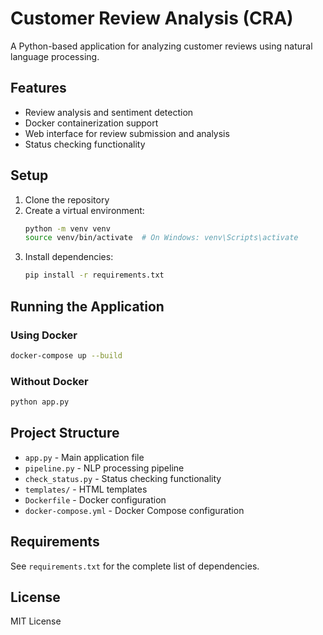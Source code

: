 # Customer Review Analysis (CRA)

A Python-based application for analyzing customer reviews using natural language processing.

## Features

- Review analysis and sentiment detection
- Docker containerization support
- Web interface for review submission and analysis
- Status checking functionality

## Setup

1. Clone the repository
2. Create a virtual environment:
   ```bash
   python -m venv venv
   source venv/bin/activate  # On Windows: venv\Scripts\activate
   ```
3. Install dependencies:
   ```bash
   pip install -r requirements.txt
   ```

## Running the Application

### Using Docker
```bash
docker-compose up --build
```

### Without Docker
```bash
python app.py
```

## Project Structure

- `app.py` - Main application file
- `pipeline.py` - NLP processing pipeline
- `check_status.py` - Status checking functionality
- `templates/` - HTML templates
- `Dockerfile` - Docker configuration
- `docker-compose.yml` - Docker Compose configuration

## Requirements

See `requirements.txt` for the complete list of dependencies.

## License

MIT License 